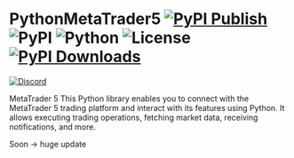 # PythonMetaTrader5  [![PyPI Publish](https://github.com/Akinzou/MetaTrader5-Python/actions/workflows/python-publish.yml/badge.svg)](https://github.com/Akinzou/MetaTrader5-Python/actions/workflows/python-publish.yml)  ![PyPI](https://img.shields.io/pypi/v/pythonmetatrader5)  ![Python](https://img.shields.io/badge/python-3.6%2B-blue?logo=python&logoColor=white)  ![License](https://img.shields.io/badge/license-MIT-lightgrey.svg)  [![PyPI Downloads](https://static.pepy.tech/badge/pythonmetatrader5)](https://pepy.tech/projects/pythonmetatrader5)

[![Discord](https://img.shields.io/badge/Join_us_on-Discord-5865F2?logo=discord&logoColor=white&style=for-the-badge)](https://discord.gg/BARYa55KS8)


MetaTrader 5
This Python library enables you to connect with the MetaTrader 5 trading platform and interact with its features using Python. It allows executing trading operations, fetching market data, receiving notifications, and more.

Soon -> huge update


